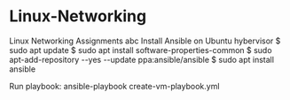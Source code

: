 # Linux-Networking
Linux Networking Assignments
abc
Install Ansible on Ubuntu hybervisor
$ sudo apt update
$ sudo apt install software-properties-common
$ sudo apt-add-repository --yes --update ppa:ansible/ansible
$ sudo apt install ansible


Run playbook:
ansible-playbook create-vm-playbook.yml

